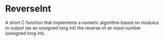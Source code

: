 # ReverseInt
A short C function that implements a numeric algorithm based on modulus to output (as an unsigned long int) the reverse of an input number (unsigned long int).
